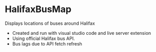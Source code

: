 # HalifaxBusMap
Displays locations of buses around Halifax

- Created and run with visual studio code and live server extension
- Using official Halifax bus API.
- Bus lags due to API fetch refresh
